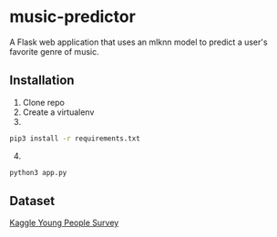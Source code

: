 # music-predictor

A Flask web application that uses an mlknn model to predict a user's favorite genre of music.

## Installation

1) Clone repo 
2) Create a virtualenv 
3) 
```bash
pip3 install -r requirements.txt
```
4) 
```bash
python3 app.py
```

## Dataset
[Kaggle Young People Survey](https://www.kaggle.com/miroslavsabo/young-people-survey)
